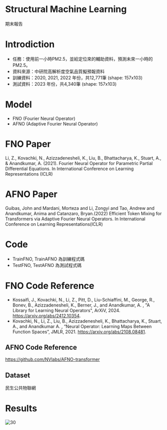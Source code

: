 # Structural Machine Learning
期末報告

# Introdiction
* 任務：使用前一小時PM2.5，並給定位來的輔助資料，預測未來一小時的PM2.5。
* 資料來源：中研院高解析度空氣品質擬預報資料
* 訓練資料：2020, 2021, 2022 年份，共12,771筆 (shape: 157x103)
* 測試資料：2023 年份，共4,340筆 (shape: 157x103)

# Model
* FNO (Fourier Neural Operator)
* AFNO (Adaptive Fourier Neural Operator)

# FNO Paper
Li, Z., Kovachki, N., Azizzadenesheli, K., Liu, B., Bhattacharya, K., Stuart, A., & Anandkumar, A. (2021). Fourier Neural Operator for Parametric Partial Differential Equations. In International Conference on Learning Representations (ICLR)

# AFNO Paper
Guibas, John and Mardani, Morteza and Li, Zongyi and Tao, Andrew and Anandkumar, Anima and Catanzaro, Bryan.(2022) Efficient Token Mixing for Transformers via Adaptive Fourier Neural Operators. In International Conference on Learning Representations(ICLR)

# Code
* TrainFNO, TrainAFNO 為訓練程式碼
* TestFNO, TestAFNO 為測試程式碼

# FNO Code Reference
* Kossaifi, J., Kovachki, N., Li, Z., Pitt, D., Liu-Schiaffini, M., George, R., Bonev, B., Azizzadenesheli, K., Berner, J., and Anandkumar, A. , "A Library for Learning Neural Operators", ArXiV, 2024. https://arxiv.org/abs/2412.10354.
* Kovachki, N., Li, Z., Liu, B., Azizzadenesheli, K., Bhattacharya, K., Stuart, A., and Anandkumar A. , “Neural Operator: Learning Maps Between Function Spaces”, JMLR, 2021. https://arxiv.org/abs/2108.08481.

## AFNO Code Reference
https://github.com/NVlabs/AFNO-transformer

## Dataset
民生公共物聯網

# Results
![30](https://github.com/user-attachments/assets/c800ece7-302f-4d92-8bb5-0831d3a703c1)
